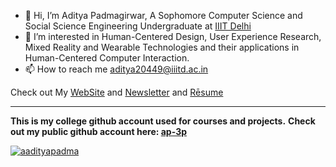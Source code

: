 - 👋 Hi, I’m Aditya Padmagirwar, A Sophomore Computer Science and Social Science Engineering Undergraduate at [IIIT Delhi](https://www.iiitd.ac.in/)
- 👀 I’m interested in Human-Centered Design, User Experience Research, Mixed Reality and Wearable Technologies and their applications in Human-Centered Computer Interaction.
- 📫 How to reach me aditya20449@iiitd.ac.in

Check out My [WebSite](https://adityapadma.github.io) and [Newsletter](https://adityapadma.substack.com/) and [Rēsume](https://drive.google.com/file/d/1FGgoAc8OiM57JUvPLK0C8k5-7hABR56x/view?usp=sharing)
<!---
Aditya2020449/Aditya2020449 is a ✨ special ✨ repository because its `README.md` (this file) appears on your GitHub profile.
You can click the Preview link to take a look at your changes.
--->

---
**This is my college github account used for courses and projects.**
**Check out my public github account here: [ap-3p](https://github.com/ap-3p)**

<p align="left"> <a href="https://twitter.com/aadityapadma" target="blank"><img src="https://img.shields.io/twitter/follow/aadityapadma?logo=twitter&style=for-the-badge" alt="aadityapadma" /></a> </p>
